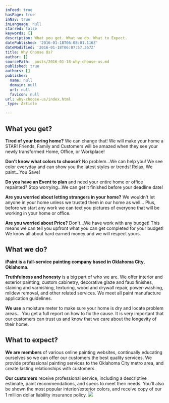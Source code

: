 ```yaml
---
inFeed: true
hasPage: true
inNav: true
inLanguage: null
starred: false
keywords: []
description: What you get. What we do. What to Expect.
datePublished: '2016-01-18T06:08:01.116Z'
dateModified: '2016-01-18T06:07:57.367Z'
title: Why Choose Us?
author: []
sourcePath: _posts/2016-01-18-why-choose-us.md
published: true
authors: []
publisher:
  name: null
  domain: null
  url: null
  favicon: null
url: why-choose-us/index.html
_type: Article

---
```

## What you get? 

**Tired of your boring home?** We can change that! We will make your home a STAR! Friends, Family and Customers will be amazed when they see your newly transformed Home, Office, or Workplace!

**Don't know what colors to choose?** No problem...We can help you! We see color everyday and can show you the latest styles or trends! Relax, We paint...You Save!

**Do you have an Event to plan** and need your entire home or office repainted? Stop worrying...We can get it finished before your deadline date!

**Are you worried about letting strangers in your home?** We wouldn't let anyone in your home unless we trusted them in our home as well... Plus, before we start any work we can text you pictures of everyone that will be working in your home or office.

**Are you worried about Price?** Don't...We have work with any budget! This means we can tell you upfront what you can get completed for your budget! We know all about hard earned money and we will respect yours.

## What we do?

**iPaint is a full-service painting company based in Oklahoma City, Oklahoma.**

**Truthfulness and honesty** is a big part of who we are. We offer interior and exterior painting, custom cabinetry, decorative glaze and faux finishes, staining and varnishing, texturing, wood and drywall repair, power-washing, mildew removal, and other related services. We meet all paint manufacture application guidelines.

**We use** a moisture meter to make sure your home is dry and locate problem areas... You get a full report on how to fix the cause. It is very important that our customers can trust us and know that we care about the longevity of their home.

## What to expect?

**We are members** of various online painting websites, continually educating ourselves so we can offer our customers the best quality services. We provide professional painting services to the Oklahoma City metro area, and create lasting relationships with customers.

**Our customers** receive professional service, including a descriptive estimate, paint recommendations, and specs to meet their needs. You'll also be shown the most popular interior/exterior colors, and receive copy of our 1 million dollar liability insurance policy.
![](https://the-grid-user-content.s3-us-west-2.amazonaws.com/0056fb92-cd10-41b8-a1ad-bbce9b7375d5.jpg)